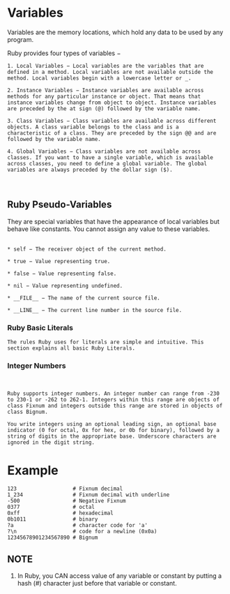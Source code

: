 # Variables 

Variables are the memory locations, which hold any data to be used by any program.

Ruby provides four types of variables −

    1. Local Variables − Local variables are the variables that are
    defined in a method. Local variables are not available outside the 
    method. Local variables begin with a lowercase letter or _.

    2. Instance Variables − Instance variables are available across 
    methods for any particular instance or object. That means that 
    instance variables change from object to object. Instance variables 
    are preceded by the at sign (@) followed by the variable name.

    3. Class Variables − Class variables are available across different 
    objects. A class variable belongs to the class and is a 
    characteristic of a class. They are preceded by the sign @@ and are 
    followed by the variable name.

    4. Global Variables − Class variables are not available across 
    classes. If you want to have a single variable, which is available 
    across classes, you need to define a global variable. The global 
    variables are always preceded by the dollar sign ($).
<br>

<h2>Ruby Pseudo-Variables</h2>
They are special variables that have the appearance of local variables but behave like constants. You cannot assign any value to these variables.
<br>
<br>

    * self − The receiver object of the current method.

    * true − Value representing true.

    * false − Value representing false.

    * nil − Value representing undefined.

    * __FILE__ − The name of the current source file.

    * __LINE__ − The current line number in the source file.

<h3>Ruby Basic Literals</h3>


    The rules Ruby uses for literals are simple and intuitive. This section explains all basic Ruby Literals.

<h3>Integer Numbers</h3>
<br>

    Ruby supports integer numbers. An integer number can range from -230 to 230-1 or -262 to 262-1. Integers within this range are objects of class Fixnum and integers outside this range are stored in objects of class Bignum.

    You write integers using an optional leading sign, an optional base indicator (0 for octal, 0x for hex, or 0b for binary), followed by a string of digits in the appropriate base. Underscore characters are ignored in the digit string.

# Example

    123                  # Fixnum decimal
    1_234                # Fixnum decimal with underline
    -500                 # Negative Fixnum
    0377                 # octal
    0xff                 # hexadecimal
    0b1011               # binary
    ?a                   # character code for 'a'
    ?\n                  # code for a newline (0x0a)
    12345678901234567890 # Bignum

<h2>NOTE</h2>

1.    In Ruby, you CAN access value of any variable or constant by putting a hash (#) character just before that variable or constant.
